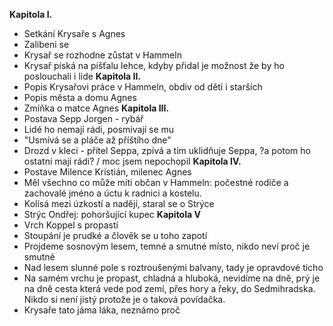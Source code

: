 **Kapitola I.** 
- Setkání Krysaře s Agnes
- Zalibeni se
- Krysař se rozhodne zůstat v Hammeln
- Krysař píská na píšťalu lehce, kdyby přidal je možnost že by ho poslouchali i lide
**Kapitola II.**
- Popis Krysařovi práce v Hammeln, obdiv od dětí i starších
- Popis města a domu Agnes
- Zmíňka o matce Agnes
**Kapitola III.**
- Postava Sepp Jorgen - rybář
- Lidé ho nemají rádi, posmívají se mu
- "Usmívá se a pláče až příštího dne"
- Drozd v kleci - přítel Seppa, zpívá a tím uklidňuje Seppa, ?a potom ho ostatní mají rádi? / moc jsem nepochopil
**Kapitola IV.**
- Postave Milence Kristián, milenec Agnes
- Měl všechno co může míti občan v Hammeln: počestné rodiče a zachovalé jméno a úctu k radnici a kostelu.
- Kolísá mezi úzkostí a nadějí, staral se o Strýce
- Strýc Ondřej: pohoršující kupec
**Kapitola V**
- Vrch Koppel s propastí 
- Stoupání je prudké a člověk se u toho zapotí
- Projdeme sosnovým lesem, temné a smutné místo, nikdo neví proč je smutné
- Nad lesem slunné pole s roztroušenými balvany, tady je opravdové ticho
- Na samém vrchu je propast, chladná a hluboká, nevidíme na dně, prý je na dně cesta která vede pod zemí, přes hory a řeky, do Sedmihradska. Nikdo si není jistý protože je o taková povídačka.
- Krysaře tato jáma láka, neznámo proč